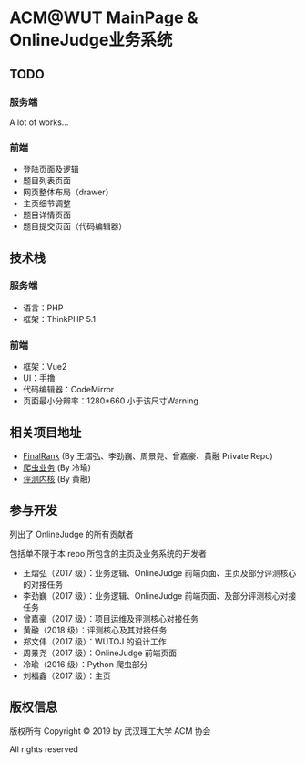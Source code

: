 # ACM@WUT MainPage & OnlineJudge业务系统

## TODO

### 服务端

A lot of works...

### 前端

- 登陆页面及逻辑
- 题目列表页面
- 网页整体布局（drawer）
- 主页细节调整
- 题目详情页面
- 题目提交页面（代码编辑器）

## 技术栈

### 服务端

- 语言：PHP
- 框架：ThinkPHP 5.1

### 前端

- 框架：Vue2
- UI：手撸
- 代码编辑器：CodeMirror
- 页面最小分辨率：1280*660 小于该尺寸Warning

## 相关项目地址

- [FinalRank](https://github.com/DarkKris/FinalRank) (By 王熠弘、李劲巍、周景尧、曾嘉豪、黄融 Private Repo)
- [爬虫业务](https://github.com/IengY/flaskvj) (By 冷瑜)
- [评测内核](https://github.com/hr567/Ana) (By 黄融)

## 参与开发

列出了 OnlineJudge 的所有贡献者

包括单不限于本 repo 所包含的主页及业务系统的开发者

- 王熠弘（2017 级）：业务逻辑、OnlineJudge 前端页面、主页及部分评测核心的对接任务
- 李劲巍（2017 级）：业务逻辑、OnlineJudge 前端页面、及部分评测核心对接任务
- 曾嘉豪（2017 级）：项目运维及评测核心对接任务
- 黄融（2018 级）：评测核心及其对接任务
- 郑文伟（2017 级）：WUTOJ 的设计工作
- 周景尧（2017 级）：OnlineJudge 前端页面
- 冷瑜（2016 级）：Python 爬虫部分
- 刘福鑫（2017 级）：主页

## 版权信息

版权所有 Copyright © 2019 by 武汉理工大学 ACM 协会

All rights reserved
